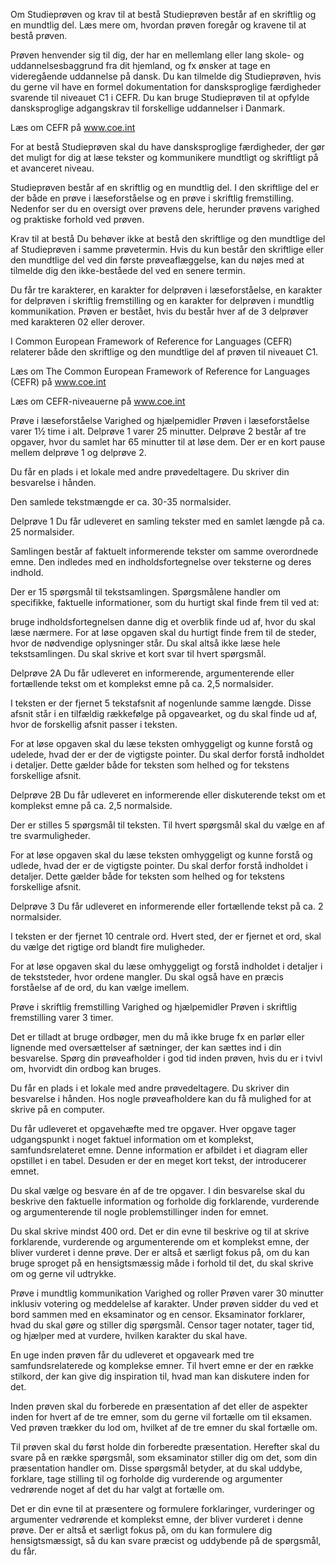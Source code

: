 Om Studieprøven og krav til at bestå
Studieprøven består af en skriftlig og en mundtlig del. Læs mere om, hvordan prøven foregår og kravene til at bestå prøven.

Prøven henvender sig til dig, der har en mellemlang eller lang skole- og uddannelsesbaggrund fra dit hjemland, og fx ønsker at tage en videregående uddannelse på dansk. Du kan tilmelde dig Studieprøven, hvis du gerne vil have en formel dokumentation for dansksproglige færdigheder svarende til niveauet C1 i CEFR. Du kan bruge Studieprøven til at opfylde dansksproglige adgangskrav til forskellige uddannelser i Danmark.

Læs om CEFR på www.coe.int

For at bestå Studieprøven skal du have dansksproglige færdigheder, der gør det muligt for dig at læse tekster og kommunikere mundtligt og skriftligt på et avanceret niveau.

Studieprøven består af en skriftlig og en mundtlig del. I den skriftlige del er der både en prøve i læseforståelse og en prøve i skriftlig fremstilling. Nedenfor ser du en oversigt over prøvens dele, herunder prøvens varighed og praktiske forhold ved prøven. 

Krav til at bestå
Du behøver ikke at bestå den skriftlige og den mundtlige del af Studieprøven i samme prøvetermin. Hvis du kun består den skriftlige eller den mundtlige del ved din første prøveaflæggelse, kan du nøjes med at tilmelde dig den ikke-beståede del ved en senere termin.

Du får tre karakterer, en karakter for delprøven i læseforståelse, en karakter for delprøven i skriftlig fremstilling og en karakter for delprøven i mundtlig kommunikation. Prøven er bestået, hvis du består hver af de 3 delprøver med karakteren 02 eller derover.

I Common European Framework of Reference for Languages (CEFR) relaterer både den skriftlige og den mundtlige del af prøven til niveauet C1.

Læs om The Common European Framework of Reference for Languages (CEFR) på www.coe.int

Læs om CEFR-niveauerne på www.coe.int

 	 
Prøve i læseforståelse
Varighed og hjælpemidler
Prøven i læseforståelse varer 1½ time i alt. Delprøve 1 varer 25 minutter. Delprøve 2 består af tre opgaver, hvor du samlet har 65 minutter til at løse dem. Der er en kort pause mellem delprøve 1 og delprøve 2.

Du får en plads i et lokale med andre prøvedeltagere. Du skriver din besvarelse i hånden.

Den samlede tekstmængde er ca. 30-35 normalsider.

Delprøve 1
Du får udleveret en samling tekster med en samlet længde på ca. 25 normalsider.

Samlingen består af faktuelt informerende tekster om samme overordnede emne. Den indledes med en indholdsfortegnelse over teksterne og deres indhold.

Der er 15 spørgsmål til tekstsamlingen. Spørgsmålene handler om specifikke, faktuelle informationer, som du hurtigt skal finde frem til ved at:

bruge indholdsfortegnelsen
danne dig et overblik
finde ud af, hvor du skal læse nærmere.
For at løse opgaven skal du hurtigt finde frem til de steder, hvor de nødvendige oplysninger står. Du skal altså ikke læse hele tekstsamlingen. Du skal skrive et kort svar til hvert spørgsmål.

Delprøve 2A
Du får udleveret en informerende, argumenterende eller fortællende tekst om et komplekst emne på ca. 2,5 normalsider.

I teksten er der fjernet 5 tekstafsnit af nogenlunde samme længde. Disse afsnit står i en tilfældig rækkefølge på opgavearket, og du skal finde ud af, hvor de forskellig afsnit passer i teksten.

For at løse opgaven skal du læse teksten omhyggeligt og kunne forstå og udelede, hvad der er der de vigtigste pointer. Du skal derfor forstå indholdet i detaljer. Dette gælder både for teksten som helhed og for tekstens forskellige afsnit.

Delprøve 2B
Du får udleveret en informerende eller diskuterende tekst om et komplekst emne på ca. 2,5 normalside.

Der er stilles 5 spørgsmål til teksten. Til hvert spørgsmål skal du vælge en af tre svarmuligheder.

For at løse opgaven skal du læse teksten omhyggeligt og kunne forstå og udlede, hvad der er de vigtigste pointer. Du skal derfor forstå indholdet i detaljer. Dette gælder både for teksten som helhed og for tekstens forskellige afsnit.

Delprøve 3
Du får udleveret en informerende eller fortællende tekst på ca. 2 normalsider.

I teksten er der fjernet 10 centrale ord. Hvert sted, der er fjernet et ord, skal du vælge det rigtige ord blandt fire muligheder.

For at løse opgaven skal du læse omhyggeligt og forstå indholdet i detaljer i de tekststeder, hvor ordene mangler. Du skal også have en præcis forståelse af de ord, du kan vælge imellem.

 

 	
Prøve i skriftlig fremstilling
Varighed og hjælpemidler
Prøven i skriftlig fremstilling varer 3 timer.

Det er tilladt at bruge ordbøger, men du må ikke bruge fx en parlør eller lignende med oversættelser af sætninger, der kan sættes ind i din besvarelse. Spørg din prøveafholder i god tid inden prøven, hvis du er i tvivl om, hvorvidt din ordbog kan bruges.

Du får en plads i et lokale med andre prøvedeltagere. Du skriver din besvarelse i hånden. Hos nogle prøveafholdere kan du få mulighed for at skrive på en computer.

 	
Du får udleveret et opgavehæfte med tre opgaver. Hver opgave tager udgangspunkt i noget faktuel information om et komplekst, samfundsrelateret emne. Denne information er afbildet i et diagram eller opstillet i en tabel. Desuden er der en meget kort tekst, der introducerer emnet.

Du skal vælge og besvare én af de tre opgaver. I din besvarelse skal du beskrive den faktuelle information og forholde dig forklarende, vurderende og argumenterende til nogle problemstillinger inden for emnet. 

Du skal skrive mindst 400 ord. Det er din evne til beskrive og til at skrive forklarende, vurderende og argumenterende om et komplekst emne, der bliver vurderet i denne prøve. Der er altså et særligt fokus på, om du kan bruge sproget på en hensigtsmæssig måde i forhold til det, du skal skrive om og gerne vil udtrykke.

 

 	
Prøve i mundtlig kommunikation
Varighed og roller
Prøven varer 30 minutter inklusiv votering og meddelelse af karakter. Under prøven sidder du ved et bord sammen med en eksaminator og en censor. Eksaminator forklarer, hvad du skal gøre og stiller dig spørgsmål. Censor tager notater, tager tid, og hjælper med at vurdere, hvilken karakter du skal have.
 	
En uge inden prøven får du udleveret et opgaveark med tre samfundsrelaterede og komplekse emner. Til hvert emne er der en række stilkord, der kan give dig inspiration til, hvad man kan diskutere inden for det.

Inden prøven skal du forberede en præsentation af det eller de aspekter inden for hvert af de tre emner, som du gerne vil fortælle om til eksamen. Ved prøven trækker du lod om, hvilket af de tre emner du skal fortælle om.

Til prøven skal du først holde din forberedte præsentation. Herefter skal du svare på en række spørgsmål, som eksaminator stiller dig om det, som din præsentation handler om. Disse spørgsmål betyder, at du skal uddybe, forklare, tage stilling til og forholde dig vurderende og argumenter vedrørende noget af det du har valgt at fortælle om.

Det er din evne til at præsentere og formulere forklaringer, vurderinger og argumenter vedrørende et komplekst emne, der bliver vurderet i denne prøve. Der er altså et særligt fokus på, om du kan formulere dig hensigtsmæssigt, så du kan svare præcist og uddybende på de spørgsmål, du får.